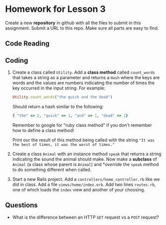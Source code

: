 # Homework for Lesson 3

Create a new **repository** in github with all the files to submit in this assignment. Submit a URL to this repo.  Make sure all parts are easy to find.

## Code Reading

## Coding

1. Create a class called `Utility`. Add a **class method** called `count_words` that takes a string as a parameter and returns a `Hash` where the keys are words and the values are numbers indicating the number of times the key occurred in the input string.  For example:

    ```ruby    
    Utility.count_words("the quick and the dead")
    ```

    Should return a hash similar to the following:

    ```ruby
    { "the" => 2, "quick" => 1, "and" => 1, "dead" => 1}
    ```

    Remember to google for "ruby class method" if you don't remember how to define a class method!

    Print our the result of this method being called with the string `"It was the best of times, it was the worst of times."`

2. Create a class `Animal` with an instance method `speak` that returns a string indicating the sound the animal should make. Now make a **subclass** of `Animal` (a class whose parent is `Animal`) and **override* the `speak` method to do something different when called.

3. Start a new Rails project. Add a `controllers/home_controller.rb` like we did in class. Add a file `views/home/index.erb`. Add two lines `routes.rb`, one of which loads the `index` view and another of your choosing.

## Questions

- What is the difference between an HTTP `GET` request vs a `POST` request?